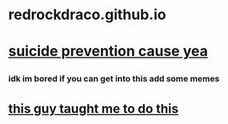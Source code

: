 # redrockdraco.github.io
  <html>   
   <head>
       <title> Ahoy </title>
 <body>
   <a href="https://suicidepreventionlifeline.org/"><h1><p>suicide prevention cause yea</p></h1><a/>
 <h3><p>idk im bored if you can get into this add some memes</p>
<a href="http://youtube.com/ziovo"><h2><p> this guy taught me to do this</p>



<html>

